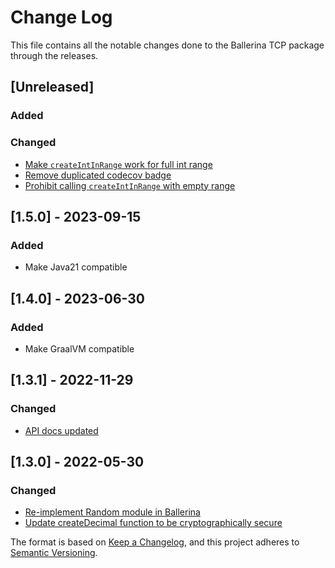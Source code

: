 # Change Log
This file contains all the notable changes done to the Ballerina TCP package through the releases.

## [Unreleased]

### Added

### Changed

- [Make `createIntInRange` work for full int range ](https://github.com/ballerina-platform/ballerina-standard-library/issues/4744)
- [Remove duplicated codecov badge](https://github.com/ballerina-platform/ballerina-standard-library/issues/4893)
- [Prohibit calling `createIntInRange` with empty range](https://github.com/ballerina-platform/ballerina-standard-library/issues/4892)

## [1.5.0] - 2023-09-15

### Added
- Make Java21 compatible

## [1.4.0] - 2023-06-30

### Added
- Make GraalVM compatible

## [1.3.1] - 2022-11-29

### Changed
- [API docs updated](https://github.com/ballerina-platform/ballerina-standard-library/issues/3463)

## [1.3.0] - 2022-05-30

### Changed
- [Re-implement Random module in Ballerina](https://github.com/ballerina-platform/ballerina-standard-library/issues/2661)
- [Update createDecimal function to be cryptographically secure](https://github.com/ballerina-platform/ballerina-standard-library/issues/2876)

The format is based on [Keep a Changelog](https://keepachangelog.com/en/1.0.0/), and this project adheres to [Semantic Versioning](https://semver.org/spec/v2.0.0.html).
